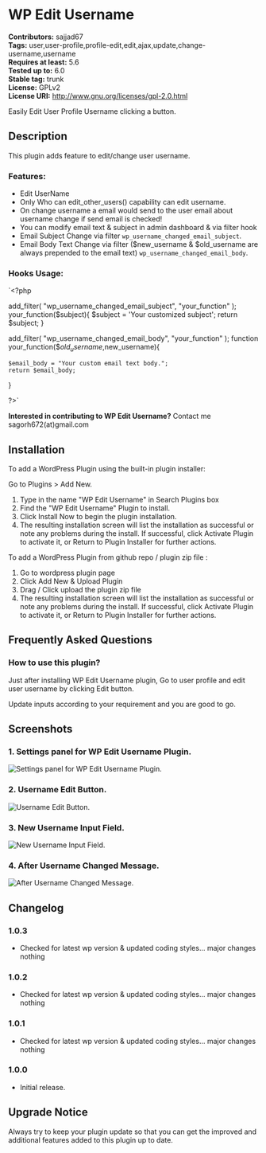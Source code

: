# WP Edit Username

**Contributors:** sajjad67 \
**Tags:** user,user-profile,profile-edit,edit,ajax,update,change-username,username \
**Requires at least:** 5.6 \
**Tested up to:** 6.0 \
**Stable tag:** trunk \
**License:** GPLv2 \
**License URI:** http://www.gnu.org/licenses/gpl-2.0.html

Easily Edit User Profile Username clicking a button.

## Description

This plugin adds feature to edit/change user username.

### Features:

- Edit UserName
- Only Who can edit_other_users() capability can edit username.
- On change username a email would send to the user email about username change if send email is checked!
- You can modify email text & subject in admin dashboard & via filter hook
- Email Subject Change via filter `wp_username_changed_email_subject`.
- Email Body Text Change via filter ($new_username & $old_username are always prepended to the email text) `wp_username_changed_email_body`.
### Hooks Usage:

`<?php

add_filter( "wp_username_changed_email_subject", "your_function" );
your_function($subject){
	$subject = 'Your customized subject';
	return $subject;
}

add_filter( "wp_username_changed_email_body", "your_function" );
function your_function($$old_username,$new_username){
	
	$email_body = "Your custom email text body.";
	return $email_body;
}

?>`

**Interested in contributing to WP Edit Username?**
Contact me sagorh672(at)gmail.com

## Installation

To add a WordPress Plugin using the built-in plugin installer:

Go to Plugins > Add New.

1. Type in the name "WP Edit Username" in Search Plugins box
2. Find the "WP Edit Username" Plugin to install.
3. Click Install Now to begin the plugin installation.
4. The resulting installation screen will list the installation as successful or note any problems during the install.
If successful, click Activate Plugin to activate it, or Return to Plugin Installer for further actions.

To add a WordPress Plugin from github repo / plugin zip file :
1. Go to wordpress plugin page
2. Click Add New & Upload Plugin
3. Drag / Click upload the plugin zip file
4. The resulting installation screen will list the installation as successful or note any problems during the install.
If successful, click Activate Plugin to activate it, or Return to Plugin Installer for further actions.

## Frequently Asked Questions

### How to use this plugin?

Just after installing WP Edit Username plugin, Go to user profile and edit user username by clicking Edit button.

Update inputs according to your requirement and you are good to go.

## Screenshots

### 1. Settings panel for WP Edit Username Plugin.

![Settings panel for WP Edit Username Plugin.](https://ps.w.org/wp-edit-username/assets/screenshot-1.png)

### 2. Username Edit Button.

![Username Edit Button.](https://ps.w.org/wp-edit-username/assets/screenshot-2.png)

### 3. New Username Input Field.

![New Username Input Field.](https://ps.w.org/wp-edit-username/assets/screenshot-3.png)

### 4. After Username Changed Message.

![After Username Changed Message.](https://ps.w.org/wp-edit-username/assets/screenshot-4.png)


## Changelog

### 1.0.3

- Checked for latest wp version & updated coding styles... major changes nothing
### 1.0.2

- Checked for latest wp version & updated coding styles... major changes nothing
### 1.0.1

- Checked for latest wp version & updated coding styles... major changes nothing
### 1.0.0

- Initial release.

## Upgrade Notice

Always try to keep your plugin update so that you can get the improved and additional features added to this plugin up to date.
